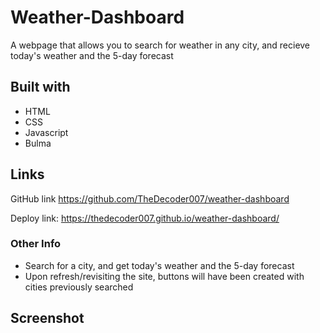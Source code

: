 # Weather-Dashboard
A webpage that allows you to search for weather in any city,
and recieve today's weather and the 5-day forecast



## Built with
* HTML
* CSS
* Javascript
* Bulma


## Links
GitHub link https://github.com/TheDecoder007/weather-dashboard

Deploy link: https://thedecoder007.github.io/weather-dashboard/

### Other Info
* Search for a city, and get today's weather and the 5-day forecast
* Upon refresh/revisiting the site, buttons will have been created with cities previously searched


## Screenshot
